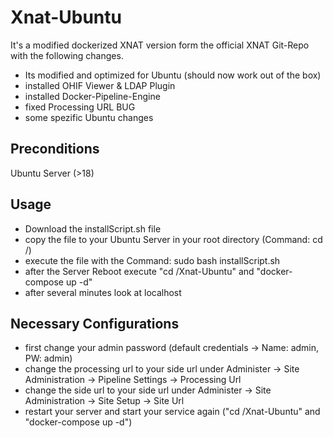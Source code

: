 # Xnat-Ubuntu
It's a modified dockerized XNAT version form the official XNAT Git-Repo with the following changes.

* Its modified and optimized for Ubuntu (should now work out of the box)
* installed OHIF Viewer & LDAP Plugin
* installed Docker-Pipeline-Engine
* fixed Processing URL BUG
* some spezific Ubuntu changes

## Preconditions
Ubuntu Server (>18)

## Usage
* Download the installScript.sh file
* copy the file to your Ubuntu Server in your root directory (Command: cd /)
* execute the file with the Command: sudo bash installScript.sh
* after the Server Reboot execute "cd /Xnat-Ubuntu" and "docker-compose up -d"
* after several minutes look at localhost
 
## Necessary Configurations
* first change your admin password (default credentials -> Name: admin, PW: admin)
* change the processing url to your side url under Administer -> Site Administration -> Pipeline Settings -> Processing Url
* change the side url to your side url under Administer -> Site Administration -> Site Setup -> Site Url
* restart your server and start your service again ("cd /Xnat-Ubuntu" and "docker-compose up -d")
